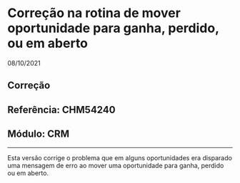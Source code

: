 # Correção na rotina de mover oportunidade para ganha, perdido, ou em aberto
08/10/2021
## Correção
## Referência: CHM54240
## Módulo: CRM
***

Esta versão corrige o problema que em alguns oportunidades era disparado uma mensagem de erro ao mover uma oportunidade para ganha, perdido ou em aberto.